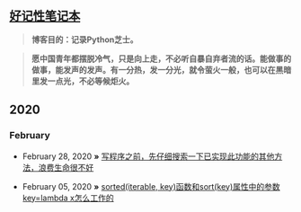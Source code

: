 ## [好记性笔记本](https://r3ha.github.io)

> **博客目的：记录Python芝士。**

> **愿中国青年都摆脱冷气，只是向上走，不必听自暴自弃者流的话。能做事的做事，能发声的发声。有一分热，发一分光，就令萤火一般，也可以在黑暗里发一点光，不必等候炬火。**

## 2020
### February

* February 28, 2020 **»** [写程序之前，先仔细搜索一下已实现此功能的其他方法，浪费生命很不好](https://github.com/r3ha/r3ha.github.io/issues/1)

* February 05, 2020 **»** [sorted(iterable, key)函数和sort(key)属性中的参数key=lambda x怎么工作的](https://github.com/r3ha/r3ha.github.io/issues/1)
